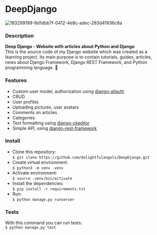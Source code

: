 # DeepDjango
![183299199-6d1dbb7f-0412-4e8c-adec-283d41936c8a](https://user-images.githubusercontent.com/99844369/183653915-2f1c5617-967e-46d9-b0bc-29d822fdf582.png)

### Description
**Deep Django - Website with articles about Python and Django**<br>
This is the source code of my Django website which was created as a learning project. Its main purpose is to contain tutorials, guides, articles, news about Django Framework, Django REST Framework, and Python programming language. :snake:
### Features
- Custom user model, authorization using [django-allauth](https://github.com/pennersr/django-allauth)
- CRUD
- User profiles
- Uploading pictures, user avatars
- Comments on articles
- Categories
- Text formatting using [django-ckeditor](https://github.com/django-ckeditor/django-ckeditor)
- Simple API, using [django-rest-framework](https://github.com/encode/django-rest-framework)<br>

### Install
- Clone this repository:<br>
`$ git clone https://github.com/delightfulangels/DeepDjango.git`
- Create virtual environment:<br>
`$ python3 -m venv .venv`
- Activate environment:<br>
`$ source .venv/bin/activate`
- Install the dependencies:<br>
`$ pip install -r requirements.txt`
- Run:<br>
`$ python manage.py runserver`

### Tests
With this command you can run tests:<br>
`$ python manage.py test`
